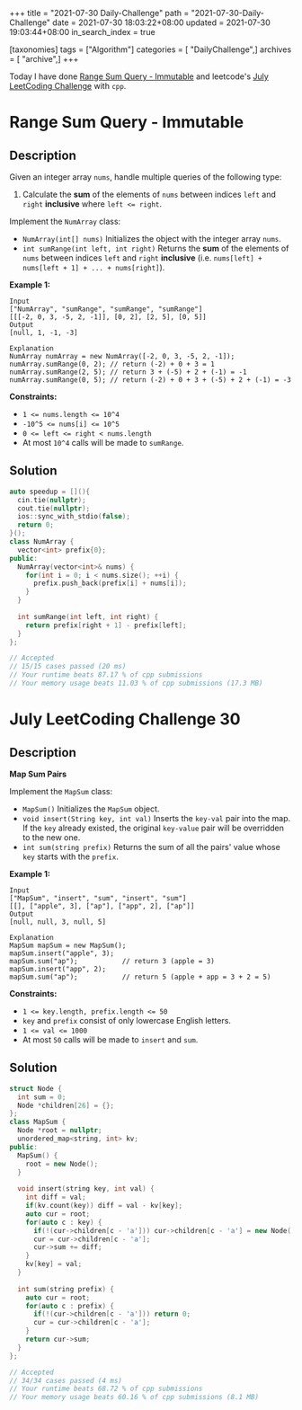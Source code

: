 +++
title = "2021-07-30 Daily-Challenge"
path = "2021-07-30-Daily-Challenge"
date = 2021-07-30 18:03:22+08:00
updated = 2021-07-30 19:03:44+08:00
in_search_index = true

[taxonomies]
tags = ["Algorithm"]
categories = [ "DailyChallenge",]
archives = [ "archive",]
+++

Today I have done [Range Sum Query - Immutable](https://leetcode.com/problems/range-sum-query-immutable/description/) and leetcode's [July LeetCoding Challenge](https://leetcode.com/explore/challenge/card/july-leetcoding-challenge-2021/612/week-5-july-29th-july-31st/3832/) with `cpp`.

<!-- more -->

# Range Sum Query - Immutable

## Description

Given an integer array `nums`, handle multiple queries of the following type:

1. Calculate the **sum** of the elements of `nums` between indices `left` and `right` **inclusive** where `left <= right`.

Implement the `NumArray` class:

- `NumArray(int[] nums)` Initializes the object with the integer array `nums`.
- `int sumRange(int left, int right)` Returns the **sum** of the elements of `nums` between indices `left` and `right` **inclusive** (i.e. `nums[left] + nums[left + 1] + ... + nums[right]`).

 

**Example 1:**

```
Input
["NumArray", "sumRange", "sumRange", "sumRange"]
[[[-2, 0, 3, -5, 2, -1]], [0, 2], [2, 5], [0, 5]]
Output
[null, 1, -1, -3]

Explanation
NumArray numArray = new NumArray([-2, 0, 3, -5, 2, -1]);
numArray.sumRange(0, 2); // return (-2) + 0 + 3 = 1
numArray.sumRange(2, 5); // return 3 + (-5) + 2 + (-1) = -1
numArray.sumRange(0, 5); // return (-2) + 0 + 3 + (-5) + 2 + (-1) = -3
```

 

**Constraints:**

- `1 <= nums.length <= 10^4`
- `-10^5 <= nums[i] <= 10^5`
- `0 <= left <= right < nums.length`
- At most `10^4` calls will be made to `sumRange`.

## Solution

``` cpp
auto speedup = [](){
  cin.tie(nullptr);
  cout.tie(nullptr);
  ios::sync_with_stdio(false);
  return 0;
}();
class NumArray {
  vector<int> prefix{0};
public:
  NumArray(vector<int>& nums) {
    for(int i = 0; i < nums.size(); ++i) {
      prefix.push_back(prefix[i] + nums[i]);
    }
  }
  
  int sumRange(int left, int right) {
    return prefix[right + 1] - prefix[left];
  }
};

// Accepted
// 15/15 cases passed (20 ms)
// Your runtime beats 87.17 % of cpp submissions
// Your memory usage beats 11.03 % of cpp submissions (17.3 MB)
```

# July LeetCoding Challenge 30

## Description

**Map Sum Pairs**

Implement the `MapSum` class:

- `MapSum()` Initializes the `MapSum` object.
- `void insert(String key, int val)` Inserts the `key-val` pair into the map. If the `key` already existed, the original `key-value` pair will be overridden to the new one.
- `int sum(string prefix)` Returns the sum of all the pairs' value whose `key` starts with the `prefix`.

 

**Example 1:**

```
Input
["MapSum", "insert", "sum", "insert", "sum"]
[[], ["apple", 3], ["ap"], ["app", 2], ["ap"]]
Output
[null, null, 3, null, 5]

Explanation
MapSum mapSum = new MapSum();
mapSum.insert("apple", 3);  
mapSum.sum("ap");           // return 3 (apple = 3)
mapSum.insert("app", 2);    
mapSum.sum("ap");           // return 5 (apple + app = 3 + 2 = 5)
```

 

**Constraints:**

- `1 <= key.length, prefix.length <= 50`
- `key` and `prefix` consist of only lowercase English letters.
- `1 <= val <= 1000`
- At most `50` calls will be made to `insert` and `sum`.

## Solution

``` cpp
struct Node {
  int sum = 0;
  Node *children[26] = {};
};
class MapSum {
  Node *root = nullptr;
  unordered_map<string, int> kv;
public:
  MapSum() {
    root = new Node();
  }
  
  void insert(string key, int val) {
    int diff = val;
    if(kv.count(key)) diff = val - kv[key];
    auto cur = root;
    for(auto c : key) {
      if(!(cur->children[c - 'a'])) cur->children[c - 'a'] = new Node();
      cur = cur->children[c - 'a'];
      cur->sum += diff;
    }
    kv[key] = val;
  }
  
  int sum(string prefix) {
    auto cur = root;
    for(auto c : prefix) {
      if(!(cur->children[c - 'a'])) return 0;
      cur = cur->children[c - 'a'];
    }
    return cur->sum;
  }
};

// Accepted
// 34/34 cases passed (4 ms)
// Your runtime beats 68.72 % of cpp submissions
// Your memory usage beats 60.16 % of cpp submissions (8.1 MB)
```
